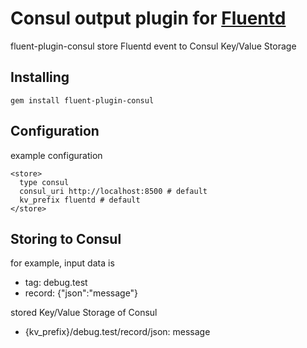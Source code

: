 # Consul output plugin for [Fluentd](http://www.fluentd.org)

fluent-plugin-consul store Fluentd event to Consul Key/Value Storage

## Installing

```
gem install fluent-plugin-consul
```

## Configuration
example configuration

```
<store>
  type consul
  consul_uri http://localhost:8500 # default
  kv_prefix fluentd # default
</store>
```

## Storing to Consul
for example, input data is
- tag: debug.test
- record: {"json":"message"}

stored Key/Value Storage of Consul
- {kv_prefix}/debug.test/record/json: message
